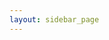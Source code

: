 ```yaml
---
layout: sidebar_page
---
```


<script>
  (async () => {
    const response = await fetch('https://api.github.com/repositories/304575824/contents/bulletin/');
    const data = await response.json();
    let htmlString = '<ul class="bulletin-list">';
    for (let file of data) {
      let filepath = ${file.path}.slice(0, -3) + '.html'
      let filename = ${file.name}
      htmlString += `<li><a href="/4m-association/${filepath}">${filename}</a></li>`;
    }
    htmlString += '</ul>';
    document.getElementsByClassName('bulletin-list')[0].innerHTML = htmlString;
  })()
</script>